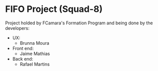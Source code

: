 # FIFO Project (Squad-8)

Project holded by FCamara's Formation Program and being done by the developers: 

- UX:
  - Brunna Moura
- Front end:
  - Jaime Mathias
- Back end:
  - Rafael Martins
